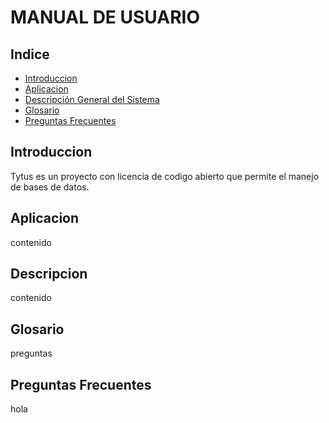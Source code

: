  MANUAL DE USUARIO
===================
## Indice
- [Introduccion](#introduccion)
- [Aplicacion](#apli)
- [Descripción General del Sistema](#descrip)
- [Glosario](#glosario)
- [Preguntas Frecuentes](#questions)

<div id='introduccion'/>

## Introduccion
Tytus es un proyecto con licencia de codigo abierto que permite el manejo de bases de datos.
  
<div id='apli'/>

## Aplicacion
contenido

<div id='descrip'/>

## Descripcion
contenido

<div id='glosario'/>

## Glosario
preguntas

<div id='questions'/>

## Preguntas Frecuentes
hola
